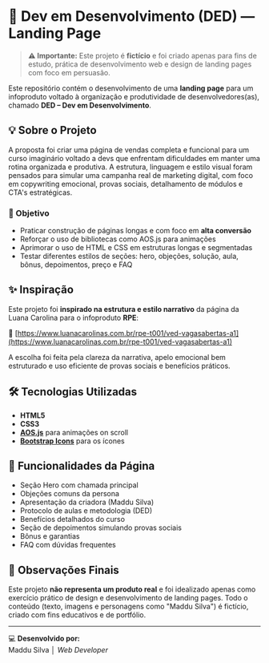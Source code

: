 # 🚀 Dev em Desenvolvimento (DED) — Landing Page

> **⚠️ Importante:** Este projeto é **fictício** e foi criado apenas para fins de estudo, prática de desenvolvimento web e design de landing pages com foco em persuasão.

Este repositório contém o desenvolvimento de uma **landing page** para um infoproduto voltado à organização e produtividade de desenvolvedores(as), chamado **DED – Dev em Desenvolvimento**.

## 💡 Sobre o Projeto

A proposta foi criar uma página de vendas completa e funcional para um curso imaginário voltado a devs que enfrentam dificuldades em manter uma rotina organizada e produtiva. A estrutura, linguagem e estilo visual foram pensados para simular uma campanha real de marketing digital, com foco em copywriting emocional, provas sociais, detalhamento de módulos e CTA's estratégicas.

### 🎯 Objetivo

- Praticar construção de páginas longas e com foco em **alta conversão**
- Reforçar o uso de bibliotecas como AOS.js para animações
- Aprimorar o uso de HTML e CSS em estruturas longas e segmentadas
- Testar diferentes estilos de seções: hero, objeções, solução, aula, bônus, depoimentos, preço e FAQ

## ✨ Inspiração

Este projeto foi **inspirado na estrutura e estilo narrativo** da página da Luana Carolina para o infoproduto **RPE**:

🔗 [https://www.luanacarolinas.com.br/rpe-t001/ved-vagasabertas-a1](https://www.luanacarolinas.com.br/rpe-t001/ved-vagasabertas-a1)

A escolha foi feita pela clareza da narrativa, apelo emocional bem estruturado e uso eficiente de provas sociais e benefícios práticos.

## 🛠️ Tecnologias Utilizadas

- **HTML5**  
- **CSS3**  
- **[AOS.js](https://michalsnik.github.io/aos/)** para animações on scroll  
- **[Bootstrap Icons](https://icons.getbootstrap.com/)** para os ícones

## 📸 Funcionalidades da Página

- Seção Hero com chamada principal
- Objeções comuns da persona
- Apresentação da criadora (Maddu Silva)
- Protocolo de aulas e metodologia (DED)
- Benefícios detalhados do curso
- Seção de depoimentos simulando provas sociais
- Bônus e garantias
- FAQ com dúvidas frequentes

## 📎 Observações Finais

Este projeto **não representa um produto real** e foi idealizado apenas como exercício prático de design e desenvolvimento de landing pages. Todo o conteúdo (texto, imagens e personagens como "Maddu Silva") é fictício, criado com fins educativos e de portfólio.

---

💻 **Desenvolvido por:**  
Maddu Silva │ *Web Developer*
